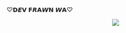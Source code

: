♡𝗗𝙀𝗩 𝗙𝙍𝗔𝙒𝗡 𝙒𝗔♡
<p align="center">
  <img src="https://telegra.ph/file/64584fb3b057b8cb700dc.jpg">
</p>
